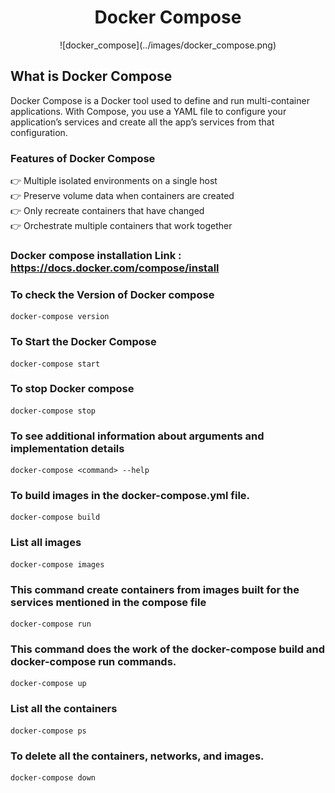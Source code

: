 <div align="center">
  <h1> Docker Compose  </h1>
  ![docker_compose](../images/docker_compose.png)
</div>


## What is Docker Compose
Docker Compose is a Docker tool used to define and run multi-container applications. With Compose, you use a YAML file to configure your application’s services and create all the app’s services from that configuration.

### Features of Docker Compose 

👉 Multiple isolated environments on a single host <br>
👉 Preserve volume data when containers are created <br>
👉 Only recreate containers that have changed <br>
👉 Orchestrate multiple containers that work together <br>


### **Docker compose installation Link :** https://docs.docker.com/compose/install


### To check the Version of Docker compose
```
docker-compose version
``` 

### To Start the Docker Compose
```
docker-compose start
```

### To stop Docker compose
```
docker-compose stop
``` 

### To see additional information about arguments and implementation details
``` 
docker-compose <command> --help
``` 

### To build images in the docker-compose.yml file.
```
docker-compose build
``` 

### List all images
```
docker-compose images
``` 

### This command create containers from images built for the services mentioned in the compose file
```
docker-compose run
``` 

### This command does the work of the docker-compose build and docker-compose run commands.
```
docker-compose up
``` 

### List all the containers
```
docker-compose ps
```

### To delete all the containers, networks, and images.
```
docker-compose down
```
